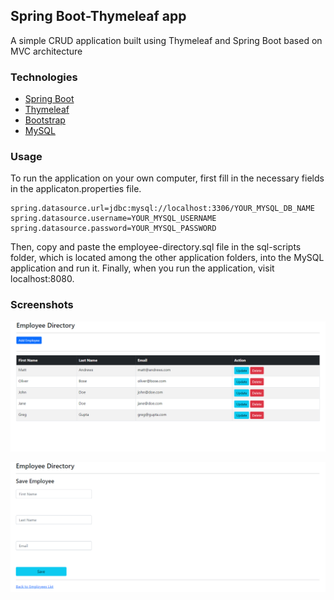 ## Spring Boot-Thymeleaf app

A simple CRUD application built using Thymeleaf and Spring Boot based on MVC architecture

### Technologies
* [Spring Boot](https://spring.io/)
* [Thymeleaf](https://www.thymeleaf.org/)
* [Bootstrap](https://getbootstrap.com/)
* [MySQL](https://www.mysql.com/)

### Usage
To run the application on your own computer, first fill in the necessary fields in the applicaton.properties file.

```
spring.datasource.url=jdbc:mysql://localhost:3306/YOUR_MYSQL_DB_NAME
spring.datasource.username=YOUR_MYSQL_USERNAME
spring.datasource.password=YOUR_MYSQL_PASSWORD
```

Then, copy and paste the employee-directory.sql file in the sql-scripts folder, which is located among the other application folders, into the MySQL application and run it.
Finally, when you run the application, visit localhost:8080.


### Screenshots
![preview](screenshots/1.PNG)

![preview](screenshots/2.PNG)